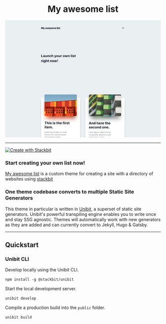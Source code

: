 # <center>My awesome list</center>

![Preview](preview.jpg)

---

[![Create with Stackbit](https://assets.stackbit.com/badge/create-with-stackbit.svg)](https://app.stackbit.com/create?theme=https://github.com/tunguskha/my-awesome-list)


### Start creating your own list now!

[My awesome list](https://github.com/tunguskha/my-awesome-list) is a custom theme for creating a site with a directory of websites using [stackbit](https://stackbit.com)

### One theme codebase converts to multiple Static Site Generators

This theme in particular is written in [Unibit](https://docs.stackbit.com/unibit/), a superset of static site generators. Unibit's powerful transpiling engine enables you to write once and stay SSG agnostic. Themes will automatically work with new generators as they are added and can currently convert to Jekyll, Hugo & Gatsby.

---

## Quickstart

### Unibit CLI

Develop locally using the Unibit CLI. 

```
npm install -g @stackbit/unibit
```

Start the local development server. 

```
unibit develop
```

Compile a production build into the `public` folder.

```
unibit build
```
